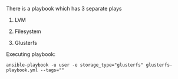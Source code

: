 There is a playbook which has 3 separate plays

1. LVM

2. Filesystem

3. Glusterfs

Executing playbook:
```
ansible-playbook -u user -e storage_type="glusterfs" glusterfs-playbook.yml --tags=""
```

